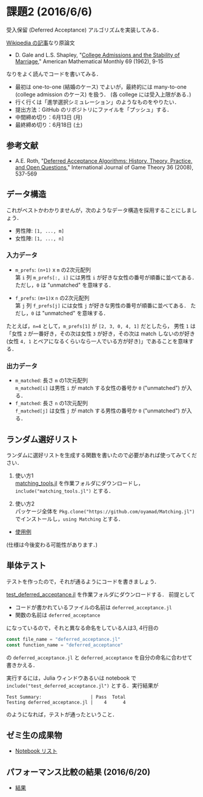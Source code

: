 # 課題2 (2016/6/6)
受入保留 (Deferred Acceptance) アルゴリズムを実装してみる．

[Wikipedia の記事](http://ja.wikipedia.org/wiki/安定結婚問題)なり原論文

* D. Gale and L.S. Shapley,
  "[College Admissions and the Stability of Marriage](http://www.jstor.org/stable/2312726),"
  American Mathematical Monthly 69 (1962), 9-15

なりをよく読んでコードを書いてみる．

* 最初は one-to-one (結婚のケース) でよいが，最終的には many-to-one (college admission のケース) を扱う．
  (各 college には受入上限がある．)
* 行く行くは「進学選択シミュレーション」のようなものをやりたい．
* 提出方法：GitHub のリポジトリにファイルを「プッシュ」する．
* 中間締め切り：6月13日 (月)
* 最終締め切り：6月18日 (土)


## 参考文献
* A.E. Roth,
  "[Deferred Acceptance Algorithms: History, Theory, Practice, and Open Questions](http://link.springer.com/article/10.1007/s00182-008-0117-6),"
  International Journal of Game Theory 36 (2008), 537-569


## データ構造

これがベストかわかりませんが，次のようなデータ構造を採用することにしましょう．

* 男性陣: `[1, ..., m]`
* 女性陣: `[1, ..., n]`

### 入力データ

* `m_prefs`: `(n+1)` x `m` の2次元配列  
  第 `i` 列 `m_prefs[:, i]` には男性 `i` が好きな女性の番号が順番に並べてある．
  ただし，`0` は "unmatched" を意味する．

* `f_prefs`: `(m+1)`x `n` の2次元配列  
  第 `j` 列 `f_prefs[j]` には女性 `j` が好きな男性の番号が順番に並べてある．
  ただし，`0` は "unmatched" を意味する．

たとえば，`n=4` として，`m_prefs[1]` が `[2, 3, 0, 4, 1]` だとしたら，
男性 `1` は「女性 `2` が一番好き，その次は女性 `3` が好き，その次は match しないのが好き
(女性 `4, 1` とペアになるくらいなら一人でいる方が好き)」であることを意味する．

### 出力データ

* `m_matched`: 長さ `m` の1次元配列  
  `m_matched[i]` は男性 `i` が match する女性の番号か `0` ("unmatched") が入る．
* `f_matched`: 長さ `n` の1次元配列  
  `f_matched[j]` は女性 `j` が match する男性の番号か `0` ("unmatched") が入る．


## ランダム選好リスト

ランダムに選好リストを生成する関数を書いたので必要があれば使ってみてください．

1. 使い方1  
   [matching_tools.jl](https://raw.githubusercontent.com/oyamad/Matching.jl/0e6d6c1daab949ba2ef4e08369bfce99dd3ce9aa/src/matching_tools.jl)
   を作業フォルダにダウンロードし，`include("matching_tools.jl")` とする．

2. 使い方2  
   パッケージ全体を `Pkg.clone("https://github.com/oyamad/Matching.jl")` でインストールし，`using Matching` とする．

* [使用例](http://nbviewer.jupyter.org/github/oyamad/Matching.jl/blob/2811aed218e1695fffb833554a9d30f449794680/examples/random_prefs.ipynb)

(仕様は今後変わる可能性があります．)


## 単体テスト

テストを作ったので，それが通るようにコードを書きましょう．

[test_deferred_acceptance.jl](https://raw.githubusercontent.com/OyamaZemi/exercises2016/bdfbb7e1992e9667ab59e385b7a723f61ac1f639/ex02/test_deferred_acceptance.jl)
を作業フォルダにダウンロードする．
前提として

* コードが書かれているファイルの名前は `deferred_acceptance.jl`
* 関数の名前は `deferred_acceptance`

になっているので，それと異なる命名をしている人は3, 4行目の

```jl
const file_name = "deferred_acceptance.jl"
const function_name = "deferred_acceptance"
```

の `deferred_acceptance.jl` と `deferred_acceptance` を自分の命名に合わせて書きかえる．

実行するには，Julia ウィンドウあるいは notebook で `include("test_deferred_acceptance.jl")` とする．実行結果が

```
Test Summary:                  | Pass  Total
Testing deferred_acceptance.jl |    4      4
```

のようになれば，テストが通ったということ．


## ゼミ生の成果物

* [Notebook リスト](notebooks.md)


## パフォーマンス比較の結果 (2016/6/20)

* [結果](http://nbviewer.ipython.org/github/OyamaZemi/exercises2016/blob/master/ex02/competition_one_to_one.ipynb)
